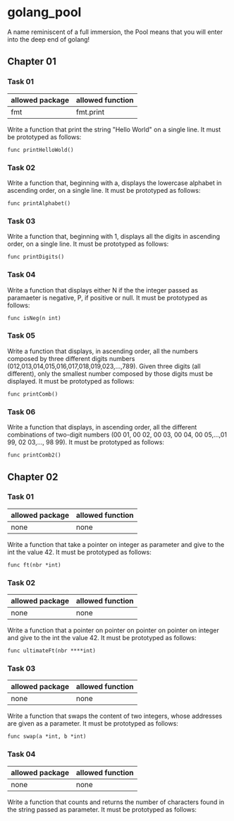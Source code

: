 # golang_pool
A name reminiscent of a full immersion, the Pool means that you will enter into the deep end of golang! 


## Chapter 01

### Task 01

| allowed package  | allowed function |
| ---------------- |------------------|
| fmt              | fmt.print        |

Write a function that print the string "Hello World" on a single line. It must be prototyped as follows:

`func printHelloWold()`

### Task 02

Write a function that, beginning with a, displays the lowercase alphabet in ascending order, on a single line. It must be prototyped as follows:

`func printAlphabet()`

### Task 03

Write a function that, beginning with 1, displays all the digits in ascending order, on a single line. It must be prototyped as follows:

`func printDigits()`

### Task 04

Write a function that displays either N if the the integer passed as paramaeter is negative, P, if positive or null. It must be prototyped as follows:

`func isNeg(n int)`

### Task 05 

Write a function that displays, in ascending order, all the numbers composed by three different digits numbers (012,013,014,015,016,017,018,019,023,...,789). Given three digits (all different), only the smallest number composed by those digits must be displayed. It must be prototyped as follows:

`func printComb()`

### Task 06

Write a function that displays, in ascending order, all the different combinations of two-digit numbers (00 01, 00 02, 00 03, 00 04, 00 05,...,01 99, 02 03,..., 98 99). It must be prototyped as follows:

`func printComb2()`


## Chapter 02

### Task 01

| allowed package  | allowed function |
| ---------------- |------------------|
| none             | none             |

Write a function that take a pointer on integer as parameter and give to the int the value 42. It must be prototyped as follows:

`func ft(nbr *int)`

### Task 02

| allowed package  | allowed function |
| ---------------- |------------------|
| none             | none             |

Write a function that a pointer on pointer on pointer on pointer on integer and give to the int the value 42. It must be prototyped as follows:

`func ultimateFt(nbr ****int)`

### Task 03 

| allowed package  | allowed function |
| ---------------- |------------------|
| none             | none             |

Write a function that swaps the content of two integers, whose addresses are given as a parameter. It must be prototyped as follows:

`func swap(a *int, b *int)`

### Task 04

| allowed package  | allowed function |
| ---------------- |------------------|
| none             | none             |


Write a function that counts and returns the number of characters found in the string passed as parameter. It must be prototyped as follows: 

